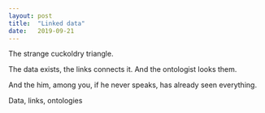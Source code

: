 ```yaml
---
layout: post
title:  "Linked data"
date:   2019-09-21
---
```


The strange cuckoldry triangle.

The data exists, the links connects it. And the ontologist looks them.

And the him, among you, if he never speaks, has already seen everything.

Data, links, ontologies
